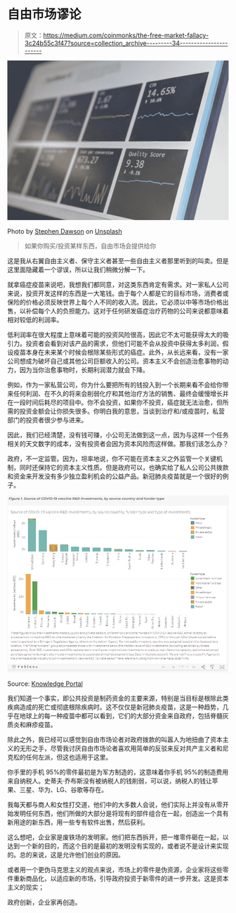 # 自由市场谬论

> 原文：<https://medium.com/coinmonks/the-free-market-fallacy-3c24b55c3f47?source=collection_archive---------34----------------------->

![](img/561931ff69a41e971e1589bedb9c62ee.png)

Photo by [Stephen Dawson](https://unsplash.com/@dawson2406?utm_source=medium&utm_medium=referral) on [Unsplash](https://unsplash.com?utm_source=medium&utm_medium=referral)

> 如果你购买/投资某样东西，自由市场会提供给你

这是我从右翼自由主义者、保守主义者甚至一些自由主义者那里听到的叫卖。但是这里面隐藏着一个谬误，所以让我们稍微分解一下。

就拿癌症疫苗来说吧，我想我们都同意，对这类东西肯定有需求。对一家私人公司来说，投资开发这样的东西是一大笔钱。由于每个人都是它的目标市场，消费者或保险的价格必须反映世界上每个人不同的收入流。因此，它必须以中等市场价格出售，以补偿每个人的负担能力。这对于任何研发癌症治疗药物的公司来说都意味着相对较低的利润率。

低利润率在很大程度上意味着可能的投资风险很高，因此它不太可能获得太大的吸引力。投资者会看到对该产品的需求，但他们可能不会从投资中获得太多利润，假设疫苗本身在未来某个时候会根除某些形式的癌症。此外，从长远来看，没有一家公司想成为破坏自己或其他公司巨额收入的公司。资本主义不会创造治愈事物的动力，因为当你治愈事物时，长期利润潜力就会下降。

例如，作为一家私营公司，你为什么要把所有的钱投入到一个长期来看不会给你带来任何利润、在不久的将来会削弱化疗和其他治疗方法的销售、最终会缓慢增长并在一段时间后耗尽的项目中。你不会投资，如果你不投资，癌症就无法治愈，但所需的投资金额会让你损失很多。你明白我的意思，当谈到治疗和/或疫苗时，私营部门的投资者很少参与进来。

因此，我们已经清楚，没有钱可赚，小公司无法做到这一点，因为与这样一个任务相关的天文数字的成本，没有投资者会因为资本风险而这样做。那我们该怎么办？

政府，不一定监管。因为，坦率地说，你不可能在资本主义之外监管一个关键机制，同时还保持它的资本主义性质。但是政府可以，也确实给了私人公司公共拨款和资金来开发没有多少独立盈利机会的公益产品。新冠肺炎疫苗就是一个很好的例子。

![](img/9afd7367e5fdcf22c0b63bc14970d43c.png)

Source: [Knowledge Portal](https://public.tableau.com/views/COVID19VaccineRDFundingData/Figure1?:language=en-US&:increment_view_count=no&:embed=y&:embed_code_version=3&:loadOrderID=0&:display_count=y&:origin=viz_share_link)

我们知道一个事实，即公共投资是制药资金的主要来源，特别是当目标是根除此类疾病造成的死亡或彻底根除疾病时。这不仅仅是新冠肺炎疫苗，这是一种趋势，几乎在地球上的每一种疫苗中都可以看到，它们的大部分资金来自政府，包括脊髓灰质炎和麻疹疫苗。

除此之外，我已经可以感觉到自由市场论者对政府拨款的叫嚣人为地扭曲了资本主义的无形之手，尽管我讨厌自由市场论者喜欢用简单的反驳来反对共产主义者和尼克松的任何左派，但这也适用于这里。

你手里的手机 95%的零件最初是为军方制造的，这意味着你手机 95%的制造费用来自纳税人。史蒂夫·乔布斯没有被纳税人的钱削弱，可以说，纳税人的钱让苹果、三星、华为、LG、谷歌等存在。

我每天都与商人和女性打交道，他们中的大多数人会说，他们实际上并没有从零开始发明任何东西，他们所做的大部分是将现有的部件组合在一起，创造出一个具有新用途的新东西，用一些专有软件出售，然后获利。

这么想吧，企业家是废铁场的发明家。他们把东西拆开，把一堆零件砸在一起，以达到一个新的目的，而这个目的是最初的发明没有实现的，或者说不是设计来实现的。总的来说，这是允许他们创业的原因。

或者用一个更伪马克思主义的观点来说，市场上的零件是伪资源，企业家将这些零件重新商品化，以适应新的市场，引导政府投资于新零件的进一步开发。这是资本主义的现实；

政府创新，企业家再创造。